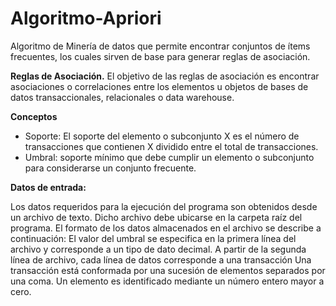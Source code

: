 # Algoritmo-Apriori
Algoritmo de Minería de datos que permite encontrar conjuntos de ítems frecuentes, los cuales sirven de base para generar reglas de asociación. 

**Reglas de Asociación.**
El objetivo de las reglas de asociación es encontrar
asociaciones o correlaciones entre los elementos u
objetos de bases de datos transaccionales, relacionales
o data warehouse.

**Conceptos**

- Soporte: El soporte del elemento o subconjunto X es el número de transacciones que contienen X dividido entre el total de transacciones.
- Umbral: soporte mínimo que debe cumplir un elemento o subconjunto para considerarse un conjunto frecuente.

**Datos de entrada:**

Los datos requeridos para la ejecución del programa son obtenidos desde un archivo de texto. Dicho archivo debe ubicarse en la carpeta raíz del programa.
El formato de los datos almacenados en el archivo se describe a continuación:
El valor del umbral se especifica en la primera línea del archivo y corresponde a un tipo de dato decimal.
A partir de la segunda línea de archivo, cada línea de datos corresponde a una transacción Una transacción está conformada por una sucesión de elementos separados por una coma. Un elemento es identificado mediante un número entero mayor a cero.
